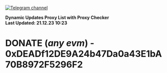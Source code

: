 [![Telegram channel](https://img.shields.io/endpoint?url=https://runkit.io/damiankrawczyk/telegram-badge/branches/master?url=https://t.me/n4z4v0d)](https://t.me/n4z4v0d) 

**Dynamic Updates Proxy List with Proxy Checker**  
**Last Updated: 21.12.23 10:23**

# DONATE (_any evm_) - 0xDEADf12DE9A24b47Da0a43E1bA70B8972F5296F2
